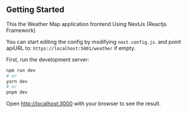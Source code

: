 ## Getting Started
This the Weather Map application frontend
Using NextJs (Reactjs Framework)

You can start editing the config by modifying `next.config.js`. 
and point apiURL to: `https://localhost:5001/weather` if empty.


First, run the development server:

```bash
npm run dev
# or
yarn dev
# or
pnpm dev
```

Open [http://localhost:3000](http://localhost:3000) with your browser to see the result.